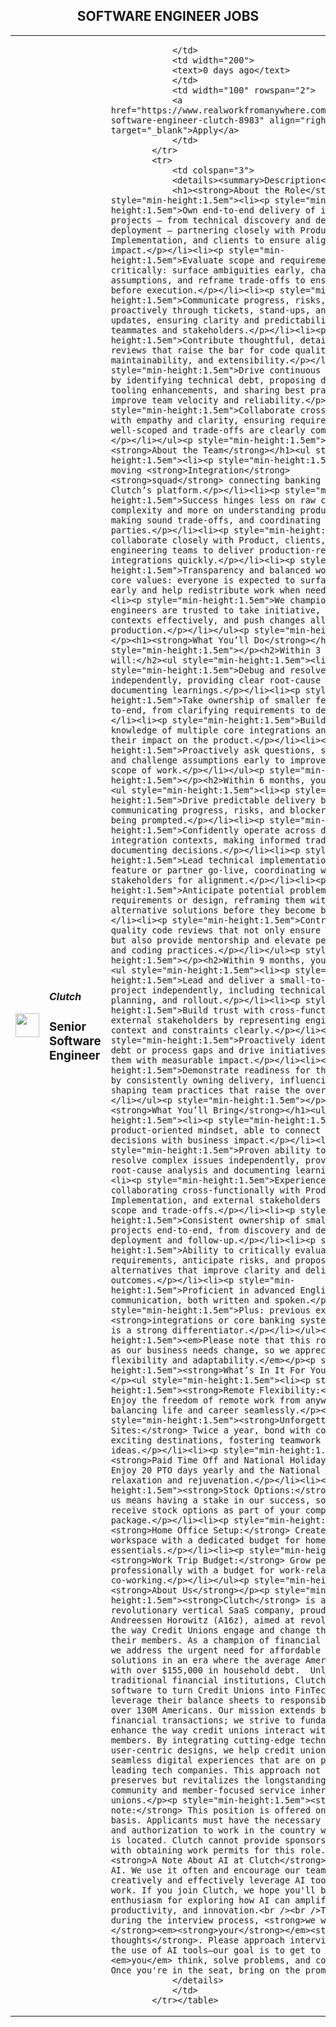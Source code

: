 <div align="center"><h2>SOFTWARE ENGINEER JOBS</h2></div><table><tr>
                <td width="100" height="100" rowspan="2">
                    <img src="https://avatars.githubusercontent.com/u/69215121?s=200&v=4" width="38px" height="auto">
                </td>
                <td width="300">
                    <h5>Clutch</h5>
                    <h3>Senior Software Engineer </h3>
                </td>
                <td width="300">
                    
                </td>
                <td width="200">
                <text>0 days ago</text>
                </td>
                <td width="100" rowspan="2">
                <a href="https://www.realworkfromanywhere.com/jobs/senior-software-engineer-clutch-8983" align="right" target="_blank">Apply</a>
                </td>
            </tr>
            <tr>
                <td colspan="3">
                <details><summary>Description</summary>
                <h1><strong>About the Role</strong></h1><ul style="min-height:1.5em"><li><p style="min-height:1.5em">Own end-to-end delivery of integration projects — from technical discovery and design through deployment — partnering closely with Product, Implementation, and clients to ensure alignment and impact.</p></li><li><p style="min-height:1.5em">Evaluate scope and requirements critically: surface ambiguities early, challenge assumptions, and reframe trade-offs to ensure clarity before execution.</p></li><li><p style="min-height:1.5em">Communicate progress, risks, and blockers proactively through tickets, stand-ups, and async updates, ensuring clarity and predictability for teammates and stakeholders.</p></li><li><p style="min-height:1.5em">Contribute thoughtful, detailed peer reviews that raise the bar for code quality, maintainability, and extensibility.</p></li><li><p style="min-height:1.5em">Drive continuous improvement by identifying technical debt, proposing design or tooling enhancements, and sharing best practices that improve team velocity and reliability.</p></li><li><p style="min-height:1.5em">Collaborate cross-functionally with empathy and clarity, ensuring requirements are well-scoped and trade-offs are clearly communicated.</p></li></ul><p style="min-height:1.5em"></p><h1><strong>About the Team</strong></h1><ul style="min-height:1.5em"><li><p style="min-height:1.5em">A fast-moving <strong>Integration</strong> <strong>squad</strong> connecting banking COREs to Clutch’s platform.</p></li><li><p style="min-height:1.5em">Success hinges less on raw code complexity and more on understanding product context, making sound trade-offs, and coordinating with multiple parties.</p></li><li><p style="min-height:1.5em">We collaborate closely with Product, clients, and other engineering teams to deliver production-ready integrations quickly.</p></li><li><p style="min-height:1.5em">Transparency and balanced workload are core values: everyone is expected to surface blockers early and help redistribute work when needed.</p></li><li><p style="min-height:1.5em">We champion autonomy—engineers are trusted to take initiative, switch contexts effectively, and push changes all the way to production.</p></li></ul><p style="min-height:1.5em"></p><h1><strong>What You’ll Do</strong></h1><p style="min-height:1.5em"></p><h2>Within 3 months, you will:</h2><ul style="min-height:1.5em"><li><p style="min-height:1.5em">Debug and resolve issues independently, providing clear root-cause analysis and documenting learnings.</p></li><li><p style="min-height:1.5em">Take ownership of smaller features end-to-end, from clarifying requirements to deployment.</p></li><li><p style="min-height:1.5em">Build working knowledge of multiple core integrations and explain their impact on the product.</p></li><li><p style="min-height:1.5em">Proactively ask questions, surface risks, and challenge assumptions early to improve clarity and scope of work.</p></li></ul><p style="min-height:1.5em"></p><h2>Within 6 months, you will:</h2><ul style="min-height:1.5em"><li><p style="min-height:1.5em">Drive predictable delivery by proactively communicating progress, risks, and blockers without being prompted.</p></li><li><p style="min-height:1.5em">Confidently operate across different integration contexts, making informed tradeoffs and documenting decisions.</p></li><li><p style="min-height:1.5em">Lead technical implementation for a feature or partner go-live, coordinating with stakeholders for alignment.</p></li><li><p style="min-height:1.5em">Anticipate potential problems in requirements or design, reframing them with data and alternative solutions before they become blockers.</p></li><li><p style="min-height:1.5em">Contribute high-quality code reviews that not only ensure standards, but also provide mentorship and elevate peers’ design and coding practices.</p></li></ul><p style="min-height:1.5em"></p><h2>Within 9 months, you will:</h2><ul style="min-height:1.5em"><li><p style="min-height:1.5em">Lead and deliver a small-to-medium scoped project independently, including technical design, planning, and rollout.</p></li><li><p style="min-height:1.5em">Build trust with cross-functional and external stakeholders by representing engineering context and constraints clearly.</p></li><li><p style="min-height:1.5em">Proactively identify technical debt or process gaps and drive initiatives to resolve them with measurable impact.</p></li><li><p style="min-height:1.5em">Demonstrate readiness for the next level by consistently owning delivery, influencing peers, and shaping team practices that raise the overall bar.</p></li></ul><p style="min-height:1.5em"></p><h1><strong>What You’ll Bring</strong></h1><ul style="min-height:1.5em"><li><p style="min-height:1.5em">Strong product-oriented mindset, able to connect technical decisions with business impact.</p></li><li><p style="min-height:1.5em">Proven ability to debug and resolve complex issues independently, providing clear root-cause analysis and documenting learnings.</p></li><li><p style="min-height:1.5em">Experience collaborating cross-functionally with Product, Implementation, and external stakeholders to align on scope and trade-offs.</p></li><li><p style="min-height:1.5em">Consistent ownership of small-to-medium projects end-to-end, from discovery and design to deployment and follow-up.</p></li><li><p style="min-height:1.5em">Ability to critically evaluate requirements, anticipate risks, and propose pragmatic alternatives that improve clarity and delivery outcomes.</p></li><li><p style="min-height:1.5em">Proficient in advanced English communication, both written and spoken.</p></li><li><p style="min-height:1.5em">Plus: previous experience with <strong>integrations or core banking systems</strong> is a strong differentiator.</p></li></ul><p style="min-height:1.5em"><em>Please note that this role may evolve as our business needs change, so we appreciate your flexibility and adaptability.</em></p><p style="min-height:1.5em"><strong>What’s In It For You?</strong></p><ul style="min-height:1.5em"><li><p style="min-height:1.5em"><strong>Remote Flexibility:</strong> Enjoy the freedom of remote work from anywhere, balancing life and career seamlessly.</p></li><li><p style="min-height:1.5em"><strong>Unforgettable Off-Sites:</strong> Twice a year, bond with colleagues in exciting destinations, fostering teamwork and fresh ideas.</p></li><li><p style="min-height:1.5em"><strong>Paid Time Off and National Holidays:</strong> Enjoy 20 PTO days yearly and the National Holidays for relaxation and rejuvenation.</p></li><li><p style="min-height:1.5em"><strong>Stock Options:</strong> Joining us means having a stake in our success, so you'll receive stock options as part of your compensation package.</p></li><li><p style="min-height:1.5em"><strong>Home Office Setup:</strong> Create your ideal workspace with a dedicated budget for home office essentials.</p></li><li><p style="min-height:1.5em"><strong>Work Trip Budget:</strong> Grow personally and professionally with a budget for work-related trips and co-working.</p></li></ul><p style="min-height:1.5em"><strong>About Us</strong></p><p style="min-height:1.5em"><strong>Clutch</strong> is a revolutionary vertical SaaS company, proudly backed by Andreessen Horowitz (A16z), aimed at revolutionizing the way Credit Unions engage and change the lives of their members. As a champion of financial well-being, we address the urgent need for affordable lending solutions in an era where the average American grapples with over $155,000 in household debt.  Unlike traditional financial institutions, Clutch develops software to turn Credit Unions into FinTech lenders and leverage their balance sheets to responsibly lend to over 130M Americans. Our mission extends beyond mere financial transactions; we strive to fundamentally enhance the way credit unions interact with their members. By integrating cutting-edge technologies and user-centric designs, we help credit unions provide seamless digital experiences that are on par with leading tech companies. This approach not only preserves but revitalizes the longstanding tradition of community and member-focused service inherent to credit unions.</p><p style="min-height:1.5em"><strong>Please note:</strong> This position is offered on a contractor basis. Applicants must have the necessary documentation and authorization to work in the country where the job is located. Clutch cannot provide sponsorship or assist with obtaining work permits for this role.<br /><br /><strong>A Note About AI at Clutch</strong><br />We love AI. We use it often and encourage our team to creatively and effectively leverage AI tools in their work. If you join Clutch, we hope you'll bring the same enthusiasm for exploring how AI can amplify impact, productivity, and innovation.<br /><br />That said, during the interview process, <strong>we want to hear </strong><em><strong>your</strong></em><strong> thoughts</strong>. Please approach interviews without the use of AI tools—our goal is to get to know how <em>you</em> think, solve problems, and communicate. Once you're in the seat, bring on the prompts!</p>
                </details>
                </td>
            </tr></table>